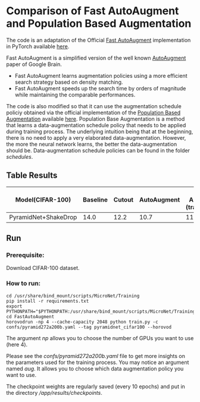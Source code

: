 # Comparison of Fast AutoAugment and Population Based Augmentation

The code is an adaptation of the Official [Fast AutoAugment](https://arxiv.org/abs/1905.00397) implementation in
PyTorch available [here](https://github.com/kakaobrain/fast-autoaugment/).

Fast AutoAugment is a simplified version of the well known [AutoAugment](https://arxiv.org/abs/1805.09501) paper of
Google Brain.

- Fast AutoAugment learns augmentation policies using a more efficient search strategy based on density matching.
- Fast AutoAugment speeds up the search time by orders of magnitude while maintaining the comparable performances.

The code is also modified so that it can use the augmentation schedule policiy obtained via the official implementation of
the [Population Based Augmentation](https://arxiv.org/abs/1905.05393) available [here](https://github.com/arcelien/pba).
Population Base Augmentation is a method that learns a data-augmentation schedule policy that needs to be applied during
training process. The underlying intuition being that at the beginning, there is no need to apply a very elaborated
data-augmentation. However, the more the neural network learns, the better the data-augmentation should be.
Data-augmentation schedule policies can be found in the folder *schedules*.

## Table Results


| Model(CIFAR-100)      | Baseline   | Cutout     | AutoAugment | Fast AutoAugment<br/>(transfer/direct) |PBA|
|-----------------------|------------|------------|-------------|------------------|------------------|
| PyramidNet+ShakeDrop  | 14.0       | 12.2       | 10.7        | 11.7      | 11.4     |


## Run

### Prerequisite:
Download CIFAR-100 dataset.


### How to run:
```
cd /usr/share/bind_mount/scripts/MicroNet/Training
pip install -r requirements.txt
export PYTHONPATH="$PYTHONPATH:/usr/share/bind_mount/scripts/MicroNet/Training"
cd FastAutoAugment
horovodrun -np 4 --cache-capacity 2048 python train.py -c confs/pyramid272a200b.yaml --tag pyramidnet_cifar100 --horovod
```

The argument *np* allows you to choose the number of GPUs you want to use (here 4).

Please see the *confs/pyramid272a200b.yaml* file to get more insights on the parameters used for the training process.
You may notice an argument named *aug*. It allows you to choose which data augmentation policy you want to use.  

The checkpoint weights are regularly saved (every 10 epochs) and put in the directory */app/results/checkpoints*.

